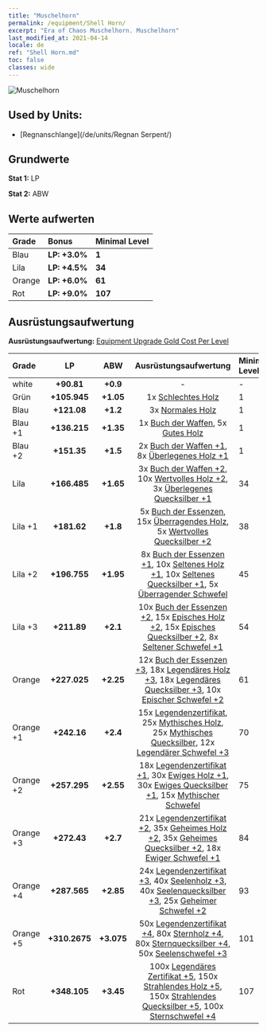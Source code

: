 ```yaml
---
title: "Muschelhorn"
permalink: /equipment/Shell Horn/
excerpt: "Era of Chaos Muschelhorn. Muschelhorn"
last_modified_at: 2021-04-14
locale: de
ref: "Shell Horn.md"
toc: false
classes: wide
---
```


  ![Muschelhorn](/images/e/e_99042.png)

## Used by Units:

* [Regnanschlange](/de/units/Regnan Serpent/) 


## Grundwerte
 **Stat 1:** LP

 **Stat 2:** ABW

## Werte aufwerten

  |     Grade    |   Bonus | Minimal Level | 
  |:-------------|:--------|:--------------| 
  | Blau | **LP: +3.0%** | **1** | 
  | Lila | **LP: +4.5%** | **34** | 
  | Orange | **LP: +6.0%** | **61** | 
  | Rot | **LP: +9.0%** | **107** | 


## Ausrüstungsaufwertung
 **Ausrüstungsaufwertung:** [Equipment Upgrade Gold Cost Per Level](/equipment/EquipmentUpgradeCostPerLevel/) 

  |          Grade      | LP | ABW | Ausrüstungsaufwertung | Minimal Level |
  |:--------------------|:---------:|:---------:|:----------------:|:--------------|
  | white | **+90.81** | **+0.9** | - | - |
  | Grün | **+105.945** | **+1.05** | 1x [Schlechtes Holz](/de/Items/mat_1/) | 1 |
  | Blau | **+121.08** | **+1.2** | 3x [Normales Holz](/de/Items/mat_7/) | 1 |
  | Blau +1 | **+136.215** | **+1.35** | 1x [Buch der Waffen](/de/Items/mat_18/), 5x [Gutes Holz](/de/Items/mat_13/) | 1 |
  | Blau +2 | **+151.35** | **+1.5** | 2x [Buch der Waffen +1](/de/Items/mat_25/), 8x [Überlegenes Holz +1](/de/Items/mat_20/) | 1 |
  | Lila | **+166.485** | **+1.65** | 3x [Buch der Waffen +2](/de/Items/mat_32/), 10x [Wertvolles Holz +2](/de/Items/mat_27/), 3x [Überlegenes Quecksilber +1](/de/Items/mat_21/) | 34 |
  | Lila +1 | **+181.62** | **+1.8** | 5x [Buch der Essenzen](/de/Items/mat_39/), 15x [Überragendes Holz](/de/Items/mat_34/), 5x [Wertvolles Quecksilber +2](/de/Items/mat_28/) | 38 |
  | Lila +2 | **+196.755** | **+1.95** | 8x [Buch der Essenzen +1](/de/Items/mat_46/), 10x [Seltenes Holz +1](/de/Items/mat_41/), 10x [Seltenes Quecksilber +1](/de/Items/mat_42/), 5x [Überragender Schwefel](/de/Items/mat_36/) | 45 |
  | Lila +3 | **+211.89** | **+2.1** | 10x [Buch der Essenzen +2](/de/Items/mat_53/), 15x [Episches Holz +2](/de/Items/mat_48/), 15x [Episches Quecksilber +2](/de/Items/mat_49/), 8x [Seltener Schwefel +1](/de/Items/mat_43/) | 54 |
  | Orange | **+227.025** | **+2.25** | 12x [Buch der Essenzen +3](/de/Items/mat_60/), 18x [Legendäres Holz +3](/de/Items/mat_55/), 18x [Legendäres Quecksilber +3](/de/Items/mat_56/), 10x [Epischer Schwefel +2](/de/Items/mat_50/) | 61 |
  | Orange +1 | **+242.16** | **+2.4** | 15x [Legendenzertifikat](/de/Items/mat_67/), 25x [Mythisches Holz](/de/Items/mat_62/), 25x [Mythisches Quecksilber](/de/Items/mat_63/), 12x [Legendärer Schwefel +3](/de/Items/mat_57/) | 70 |
  | Orange +2 | **+257.295** | **+2.55** | 18x [Legendenzertifikat +1](/de/Items/mat_74/), 30x [Ewiges Holz +1](/de/Items/mat_69/), 30x [Ewiges Quecksilber +1](/de/Items/mat_70/), 15x [Mythischer Schwefel](/de/Items/mat_64/) | 75 |
  | Orange +3 | **+272.43** | **+2.7** | 21x [Legendenzertifikat +2](/de/Items/mat_81/), 35x [Geheimes Holz +2](/de/Items/mat_76/), 35x [Geheimes Quecksilber +2](/de/Items/mat_77/), 18x [Ewiger Schwefel +1](/de/Items/mat_71/) | 84 |
  | Orange +4 | **+287.565** | **+2.85** | 24x [Legendenzertifikat +3](/de/Items/mat_88/), 40x [Seelenholz +3](/de/Items/mat_83/), 40x [Seelenquecksilber +3](/de/Items/mat_84/), 25x [Geheimer Schwefel +2](/de/Items/mat_78/) | 93 |
  | Orange +5 | **+310.2675** | **+3.075** | 50x [Legendenzertifikat +4](/de/Items/mat_95/), 80x [Sternholz +4](/de/Items/mat_90/), 80x [Sternquecksilber +4](/de/Items/mat_91/), 50x [Seelenschwefel +3](/de/Items/mat_85/) | 101 |
  | Rot | **+348.105** | **+3.45** | 100x [Legendäres Zertifikat +5](/de/Items/mat_102/), 150x [Strahlendes Holz +5](/de/Items/mat_97/), 150x [Strahlendes Quecksilber +5](/de/Items/mat_98/), 100x [Sternschwefel +4](/de/Items/mat_92/) | 107 |

